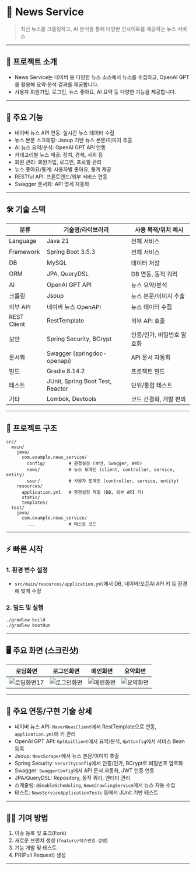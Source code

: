 # 📰 News Service

> 최신 뉴스를 크롤링하고, AI 분석을 통해 다양한 인사이트를 제공하는 뉴스 서비스

---

## 📌 프로젝트 소개

- News Service는 네이버 등 다양한 뉴스 소스에서 뉴스를 수집하고, OpenAI GPT를 활용해 요약·분석 결과를 제공합니다.
- 사용자 회원가입, 로그인, 뉴스 좋아요, AI 요약 등 다양한 기능을 제공합니다.

---

## 🚀 주요 기능

- 네이버 뉴스 API 연동: 실시간 뉴스 데이터 수집
- 뉴스 본문 스크래핑: Jsoup 기반 뉴스 본문/이미지 추출
- AI 뉴스 요약/분석: OpenAI GPT API 연동
- 카테고리별 뉴스 제공: 정치, 경제, 사회 등
- 회원 관리: 회원가입, 로그인, 프로필 관리
- 뉴스 좋아요/통계: 사용자별 좋아요, 통계 제공
- RESTful API: 프론트엔드/외부 서비스 연동
- Swagger 문서화: API 명세 자동화

---

## 🛠️ 기술 스택

| 분류          | 기술명/라이브러리                        | 사용 목적/위치 예시     |
|-------------|----------------------------------|-----------------|
| Language    | Java 21                          | 전체 서비스          |
| Framework   | Spring Boot 3.5.3                | 전체 서비스          |
| DB          | MySQL                            | 데이터 저장          |
| ORM         | JPA, QueryDSL                    | DB 연동, 동적 쿼리    |
| AI          | OpenAI GPT API                   | 뉴스 요약/분석        |
| 크롤링         | Jsoup                            | 뉴스 본문/이미지 추출    |
| 외부 API      | 네이버 뉴스 OpenAPI                   | 뉴스 데이터 수집       |
| REST Client | RestTemplate                     | 외부 API 호출       |
| 보안          | Spring Security, BCrypt          | 인증/인가, 비밀번호 암호화 |
| 문서화         | Swagger (springdoc-openapi)      | API 문서 자동화      |
| 빌드          | Gradle 8.14.2                    | 프로젝트 빌드         |
| 테스트         | JUnit, Spring Boot Test, Reactor | 단위/통합 테스트       |
| 기타          | Lombok, Devtools                 | 코드 간결화, 개발 편의   |

---

## 📂 프로젝트 구조

```
src/
  main/
    java/
      com.example.news_service/
        config/         # 환경설정 (보안, Swagger, Web)
        news/           # 뉴스 도메인 (client, controller, service, entity)
        user/           # 사용자 도메인 (controller, service, entity)
    resources/
      application.yml   # 환경설정 파일 (DB, 외부 API 키)
      static/
      templates/
  test/
    java/
      com.example.news_service/
        ...             # 테스트 코드
```

---

## ⚡️ 빠른 시작

### 1. 환경 변수 설정

- `src/main/resources/application.yml`에서 DB, 네이버/오픈AI API 키 등 환경에 맞게 수정

### 2. 빌드 및 실행

```bash
./gradlew build
./gradlew bootRun
```

---

## 🖥️ 주요 화면 (스크린샷)

|                                            로딩화면                                            |                                           로그인화면                                           |                                           메인화면                                           |                                           요약화면                                           |
|:------------------------------------------------------------------------------------------:|:-----------------------------------------------------------------------------------------:|:----------------------------------------------------------------------------------------:|:----------------------------------------------------------------------------------------:|
| ![로딩화면17](https://github.com/user-attachments/assets/4b4d8858-7ccd-41a4-9831-573c6d986f17) | ![로그인화면](https://github.com/user-attachments/assets/e91f0e3d-46e3-44c3-87cf-1e309163783e) | ![메인화면](https://github.com/user-attachments/assets/587b0b8e-a535-4221-96d4-925c7e290f3c) | ![요약화면](https://github.com/user-attachments/assets/e723a4c0-affa-45ff-8232-96bda73e1162) |

---

## 🧩 주요 연동/구현 기술 상세

- 네이버 뉴스 API: `NaverNewsClient`에서 RestTemplate으로 연동, `application.yml`에 키 관리
- OpenAI GPT API: `GptApiClient`에서 요약/분석, `GptConfig`에서 서비스 Bean 등록
- Jsoup: `NewsScraper`에서 뉴스 본문/이미지 추출
- Spring Security: `SecurityConfig`에서 인증/인가, BCrypt로 비밀번호 암호화
- Swagger: `SwaggerConfig`에서 API 문서 자동화, JWT 인증 연동
- JPA/QueryDSL: Repository, 동적 쿼리, 엔티티 관리
- 스케줄링: `@EnableScheduling`, `NewsCrawlingService`에서 뉴스 자동 수집
- 테스트: `NewsServiceApplicationTests` 등에서 JUnit 기반 테스트

---

## 🧑‍💻 기여 방법

1. 이슈 등록 및 포크(Fork)
2. 새로운 브랜치 생성 (`feature/이슈번호-설명`)
3. 기능 개발 및 테스트
4. PR(Pull Request) 생성

---